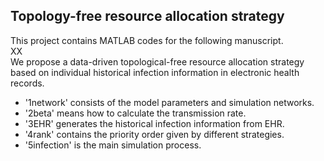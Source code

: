 ## Topology-free resource allocation strategy
This project contains MATLAB codes for the following manuscript.  
XX  
 We propose a data-driven topological-free resource allocation strategy based on individual historical infection information in electronic health records.  
* '1network' consists of the model parameters and simulation networks.
* '2beta' means how to calculate the transmission rate.
* '3EHR' generates the historical infection information from EHR.
* '4rank' contains the priority order given by different strategies.
* '5infection' is the main simulation process.

